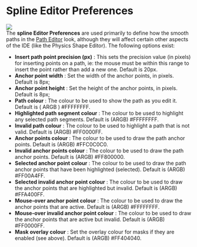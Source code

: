 # Spline Editor Preferences

  
![](https://gms.magecorn.com/Manual/assets/Images/Setup_And_Version/Preferences/Spline_Editor_Prefs.png)  
The **spline Editor Preferences** are used primarily to define how the
smooth paths in the [Path Editor](../../The_Asset_Editors/Paths)
look, although they will affect certain other aspects of the IDE (like
the Physics Shape Editor). The following options exist:

-   **Insert path point precision (px)** : This sets the precision value
    (in pixels) for inserting points on a path, ie: the mouse must be
    within this range to insert the point rather than add a new one.
    Default is 20px.
-   **Anchor point width** : Set the width of the anchor points, in
    pixels. Default is 8px;
-   **Anchor point height** : Set the height of the anchor points, in
    pixels. Default is 8px;
-   **Path colour** : The colour to be used to show the path as you edit
    it. Default is ( ARGB ) \#FFFFFFFF.
-   **Highlighted path segment colour** : The colour to be used to
    highlight any selected path segments. Default is (ARGB) \#FFFFFFFF.
-   **Invalid path colour** : The colour to be used to highlight a path
    that is not valid. Default is (ARGB) \#FF0000FF.
-   **Anchor points colour** : The colour to be used to draw the path
    anchor points. Default is (ARGB) \#FFC0C0C0.
-   **Invalid anchor points colour** : The colour to be used to draw the
    path anchor points. Default is (ARGB) \#FF800000.
-   **Selected anchor point colour** : The colour to be used to draw the
    path anchor points that have been highlighted (selected). Default is
    (ARGB) \#FF00A4FF.
-   **Selected invalid anchor point colour** : The colour to be used to
    draw the anchor points that are highlighted but invalid. Default is
    (ARGB) \#FFA400FF.
-   **Mouse-over anchor point colour** : The colour to be used to draw
    the anchor points that are active. Default is (ARGB) \#FFFFFFFF.
-   **Mouse-over invalid anchor point colour** : The colour to be used
    to draw the anchor points that are active but invalid. Default is
    (ARGB) \#FF0000FF.
-   **Mask overlay colour** : Set the overlay colour for masks if they
    are enabled (see above). Default is (ARGB) \#FF404040.
